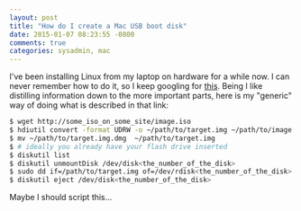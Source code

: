 ```yaml
---
layout: post
title: "How do I create a Mac USB boot disk"
date: 2015-01-07 08:23:55 -0800
comments: true
categories: sysadmin, mac
---
```


I've been installing Linux from my laptop on hardware for a while now. I can
never remember how to do it, so I keep googling for [this](http://www.ubuntu.com/download/desktop/create-a-usb-stick-on-mac-osx).
Being I like distilling information down to the more important parts, here is my
"generic" way of doing what is described in that link:

```bash
$ wget http://some_iso_on_some_site/image.iso
$ hdiutil convert -format UDRW -o ~/path/to/target.img ~/path/to/image.iso
$ mv ~/path/to/target.img.dmg  ~/path/to/target.img
$ # ideally you already have your flash drive inserted
$ diskutil list
$ diskutil unmountDisk /dev/disk<the_number_of_the_disk>
$ sudo dd if=/path/to/target.img of=/dev/rdisk<the_number_of_the_disk> bs=1m
$ diskutil eject /dev/disk<the_number_of_the_disk>
```

Maybe I should script this...
